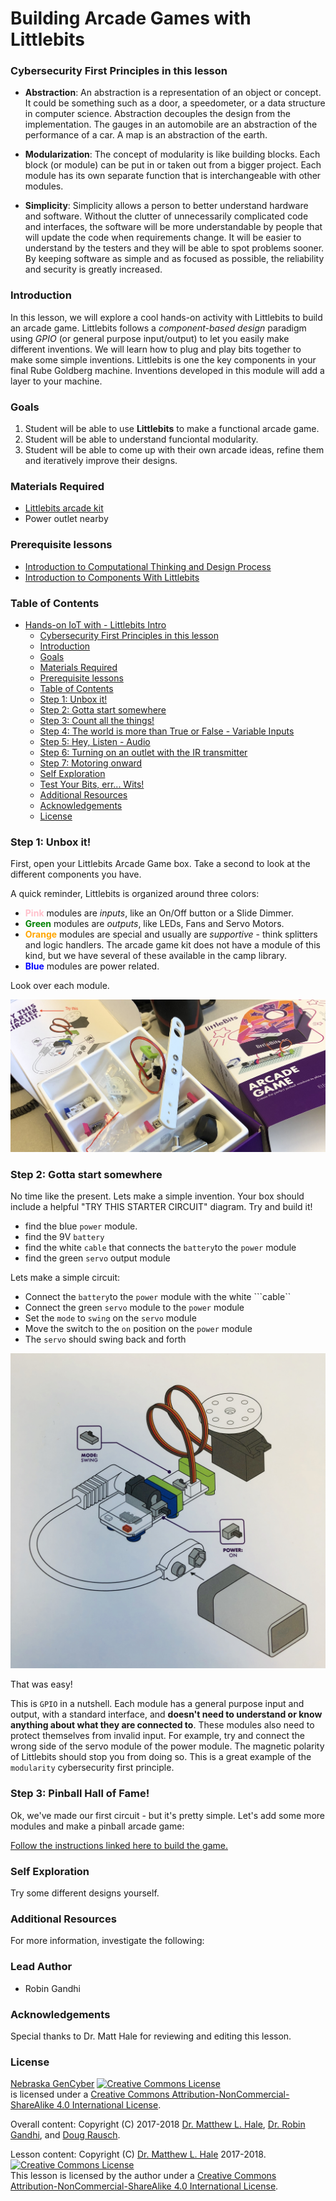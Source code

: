 # Building Arcade Games with Littlebits

### Cybersecurity First Principles in this lesson

* __Abstraction__: An abstraction is a representation of an object or concept. It could be something such as a door, a speedometer, or a data structure in computer science. Abstraction decouples the design from the implementation. The gauges in an automobile are an abstraction of the performance of a car. A map is an abstraction of the earth.

* __Modularization__: The concept of modularity is like building blocks. Each block (or module) can be put in or taken out from a bigger project. Each module has its own separate function that is interchangeable with other modules.

* __Simplicity__: Simplicity allows a person to better understand hardware and software. Without the clutter of unnecessarily complicated code and interfaces, the software will be more understandable by people that will update the code when requirements change. It will be easier to understand by the testers and they will be able to spot problems sooner. By keeping software as simple and as focused as possible, the reliability and security is greatly increased.

### Introduction
In this lesson, we will explore a cool hands-on activity with Littlebits to build an arcade game. Littlebits follows a _component-based design_ paradigm using _GPIO_ (or general purpose input/output) to let you easily make different inventions. We will learn how to plug and play bits together to make some simple inventions. Littlebits is one the key components in your final Rube Goldberg machine. Inventions developed in this module will add a layer to your machine.

### Goals
1. Student will be able to use **Littlebits** to make a functional arcade game.
2. Student will be able to understand funciontal modularity.
3. Student will be able to come up with their own arcade ideas, refine them and iteratively improve their designs.

### Materials Required

* [Littlebits arcade kit](https://littlebits.com/products/arcade-game)
* Power outlet nearby

### Prerequisite lessons
* [Introduction to Computational Thinking and Design Process](https://mlhale.github.io/nebraska-gencyber-modules/intro_to_computational_thinking_and_design_process/README/)
* [Introduction to Components With Littlebits](https://mlhale.github.io/nebraska-gencyber-modules/intro_to_components_with_littlebits/README/)

### Table of Contents
<!-- TOC START min:1 max:3 link:true update:true -->
- [Hands-on IoT with - Littlebits Intro](#hands-on-iot-with---littlebits-intro)
    - [Cybersecurity First Principles in this lesson](#cybersecurity-first-principles-in-this-lesson)
    - [Introduction](#introduction)
    - [Goals](#goals)
    - [Materials Required](#materials-required)
    - [Prerequisite lessons](#prerequisite-lessons)
    - [Table of Contents](#table-of-contents)
    - [Step 1: Unbox it!](#step-1-unbox-it)
    - [Step 2: Gotta start somewhere](#step-2-gotta-start-somewhere)
    - [Step 3: Count all the things!](#step-3-count-all-the-things)
    - [Step 4: The world is more than True or False - Variable Inputs](#step-4-the-world-is-more-than-true-or-false---variable-inputs)
    - [Step 5: Hey, Listen - Audio](#step-5-hey-listen---audio)
    - [Step 6: Turning on an outlet with the IR transmitter](#step-6-turning-on-an-outlet-with-the-ir-transmitter)
    - [Step 7: Motoring onward](#step-7-motoring-onward)
    - [Self Exploration](#self-exploration)
    - [Test Your Bits, err... Wits!](#test-your-bits-err-wits)
    - [Additional Resources](#additional-resources)
    - [Acknowledgements](#acknowledgements)
    - [License](#license)

<!-- TOC END -->

### Step 1: Unbox it!
First, open your Littlebits Arcade Game box. Take a second to look at the different components you have.

A quick reminder, Littlebits is organized around three colors:

* **<span style="color: pink">Pink</span>** modules are _inputs_, like an On/Off button or a Slide Dimmer.
* **<span style="color: green">Green</span>** modules are _outputs_, like LEDs, Fans and Servo Motors.
* **<span style="color: orange">Orange</span>** modules are special and usually are _supportive_ - think splitters and logic handlers. The arcade game kit does not have a module of this kind, but we have several of these available in the camp library.
* **<span style="color: blue">Blue</span>** modules are power related.

Look over each module.

![unbox](./img/unboxed.jpg)

### Step 2: Gotta start somewhere
No time like the present. Lets make a simple invention. Your box should include a helpful "TRY THIS STARTER CIRCUIT" diagram. Try and build it!

* find the blue ```power``` module.
* find the 9V ```battery```
* find the white ```cable``` that connects the ```battery```to the ```power``` module
* find the green ```servo``` output module

Lets make a simple circuit:

* Connect the ```battery```to the ```power``` module with the white ```cable``
* Connect the green ```servo``` module to the ```power``` module
* Set the ```mode``` to ```swing``` on the ```servo``` module
* Move the switch to the ```on``` position on the ```power``` module
* The ```servo``` should swing back and forth

![unbox](./img/starter-circuit.jpg)

That was easy!

This is `GPIO` in a nutshell. Each module has a general purpose input and output, with a standard interface, and **doesn't need to understand or know anything about what they are connected to**. These modules also need to protect themselves from invalid input. For example, try and connect the wrong side of the servo module of the power module. The magnetic polarity of Littlebits should stop you from doing so. This is a great example of the `modularity` cybersecurity first principle.

### Step 3: Pinball Hall of Fame!
Ok, we've made our first circuit - but it's pretty simple. Let's add some more modules and make a pinball arcade game:

[Follow the instructions linked here to build the game.](./files/pinball-instructions.pdf)

<object data="./files/pinball-instructions.pdf" type="application/pdf" width="700px" height="700px">
</object>


### Self Exploration
Try some different designs yourself.

### Additional Resources
For more information, investigate the following:

### Lead Author

- Robin Gandhi

### Acknowledgements
Special thanks to Dr. Matt Hale for reviewing and editing this lesson.

### License
[Nebraska GenCyber](https://github.com/MLHale/nebraska-gencyber) <a rel="license" href="http://creativecommons.org/licenses/by-nc-sa/4.0/"><img alt="Creative Commons License" style="border-width:0" src="https://i.creativecommons.org/l/by-nc-sa/4.0/88x31.png" /></a><br /> is licensed under a <a rel="license" href="http://creativecommons.org/licenses/by-nc-sa/4.0/">Creative Commons Attribution-NonCommercial-ShareAlike 4.0 International License</a>.

Overall content: Copyright (C) 2017-2018  [Dr. Matthew L. Hale](http://faculty.ist.unomaha.edu/mhale/), [Dr. Robin Gandhi](http://faculty.ist.unomaha.edu/rgandhi/), and [Doug Rausch](http://www.bellevue.edu/about/leadership/faculty/rausch-douglas).

Lesson content: Copyright (C) [Dr. Matthew L. Hale](http://faculty.ist.unomaha.edu/mhale/) 2017-2018.  
<a rel="license" href="http://creativecommons.org/licenses/by-nc-sa/4.0/"><img alt="Creative Commons License" style="border-width:0" src="https://i.creativecommons.org/l/by-nc-sa/4.0/88x31.png" /></a><br /><span xmlns:dct="http://purl.org/dc/terms/" property="dct:title">This lesson</span> is licensed by the author under a <a rel="license" href="http://creativecommons.org/licenses/by-nc-sa/4.0/">Creative Commons Attribution-NonCommercial-ShareAlike 4.0 International License</a>.
